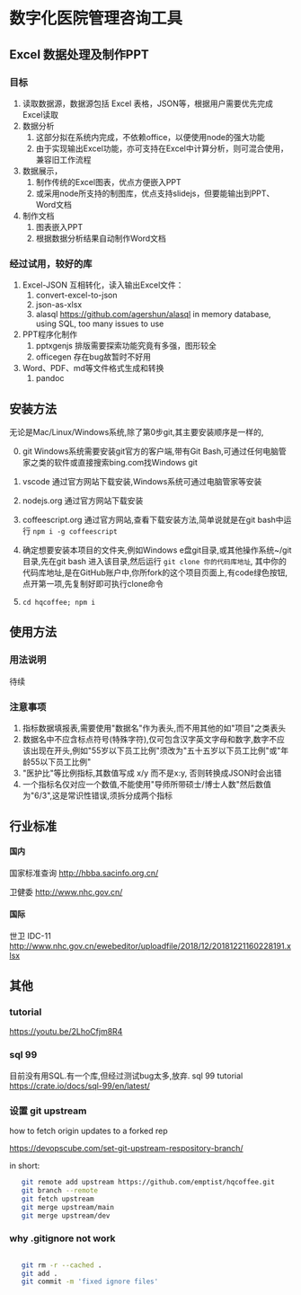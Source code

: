 # 数字化医院管理咨询工具

## Excel 数据处理及制作PPT

### 目标

1. 读取数据源，数据源包括 Excel 表格，JSON等，根据用户需要优先完成Excel读取
2. 数据分析
   1. 这部分拟在系统内完成，不依赖office，以便使用node的强大功能
   2. 由于实现输出Excel功能，亦可支持在Excel中计算分析，则可混合使用，兼容旧工作流程
3. 数据展示，
   1. 制作传统的Excel图表，优点方便嵌入PPT
   2. 或采用node所支持的制图库，优点支持slidejs，但要能输出到PPT、Word文档
4. 制作文档
   1. 图表嵌入PPT
   2. 根据数据分析结果自动制作Word文档

### 经过试用，较好的库

1. Excel-JSON 互相转化，读入输出Excel文件：
   1. convert-excel-to-json
   2. json-as-xlsx
   3. alasql <https://github.com/agershun/alasql> in memory database, using SQL, too many issues to use
2. PPT程序化制作
   1. pptxgenjs 排版需要探索功能究竟有多强，图形较全
   2. officegen 存在bug故暂时不好用
3. Word、PDF、md等文件格式生成和转换
   1. pandoc

## 安装方法

无论是Mac/Linux/Windows系统,除了第0步git,其主要安装顺序是一样的,

0. git Windows系统需要安装git官方的客户端,带有Git Bash,可通过任何电脑管家之类的软件或直接搜索bing.com找Windows git

1. vscode 通过官方网站下载安装,Windows系统可通过电脑管家等安装
2. nodejs.org 通过官方网站下载安装
3. coffeescript.org 通过官方网站,查看下载安装方法,简单说就是在git bash中运行 `npm i -g coffeescript`
4. 确定想要安装本项目的文件夹,例如Windows e盘git目录,或其他操作系统~/git目录,先在git bash 进入该目录,然后运行 `git clone 你的代码库地址`, 其中你的代码库地址,是在GitHub账户中,你所fork的这个项目页面上,有code绿色按钮,点开第一项,先复制好即可执行clone命令
5. `cd hqcoffee; npm i`

## 使用方法

### 用法说明
待续

### 注意事项

1. 指标数据填报表,需要使用"数据名"作为表头,而不用其他的如"项目"之类表头
2. 数据名中不应含标点符号(特殊字符),仅可包含汉字英文字母和数字,数字不应该出现在开头,例如"55岁以下员工比例"须改为"五十五岁以下员工比例"或"年龄55以下员工比例"
3. "医护比"等比例指标,其数值写成 x/y 而不是x:y, 否则转换成JSON时会出错
4. 一个指标名仅对应一个数值,不能使用"导师所带硕士/博士人数"然后数值为"6/3",这是常识性错误,须拆分成两个指标

## 行业标准

#### 国内

   国家标准查询 <http://hbba.sacinfo.org.cn/>

   卫健委 <http://www.nhc.gov.cn/>

#### 国际

   世卫 IDC-11 <http://www.nhc.gov.cn/ewebeditor/uploadfile/2018/12/20181221160228191.xlsx>

## 其他

### tutorial

<https://youtu.be/2LhoCfjm8R4>

### sql 99

目前没有用SQL.有一个库,但经过测试bug太多,放弃.
sql 99 tutorial <https://crate.io/docs/sql-99/en/latest/>

### 设置 git upstream

how to fetch origin updates to a forked rep

<https://devopscube.com/set-git-upstream-respository-branch/>

in short:

``` bash
   git remote add upstream https://github.com/emptist/hqcoffee.git
   git branch --remote
   git fetch upstream
   git merge upstream/main 
   git merge upstream/dev

```

### why .gitignore not work

``` bash

   git rm -r --cached . 
   git add .
   git commit -m 'fixed ignore files'

```
